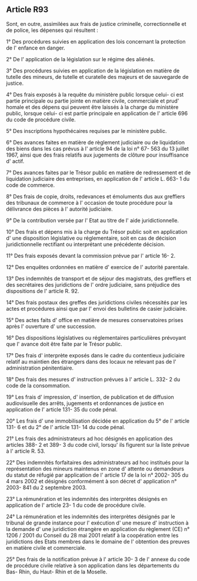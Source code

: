 Article R93
----
Sont, en outre, assimilées aux frais de justice criminelle, correctionnelle et
de police, les dépenses qui résultent :

1° Des procédures suivies en application des lois concernant la protection de l'
enfance en danger.

2° De l' application de la législation sur le régime des aliénés.

3° Des procédures suivies en application de la législation en matière de tutelle
des mineurs, de tutelle et curatelle des majeurs et de sauvegarde de justice.

4° Des frais exposés à la requête du ministère public lorsque celui- ci est
partie principale ou partie jointe en matière civile, commerciale et prud'
homale et des dépens qui peuvent être laissés à la charge du ministère public,
lorsque celui- ci est partie principale en application de l' article 696 du code
de procédure civile.

5° Des inscriptions hypothécaires requises par le ministère public.

6° Des avances faites en matière de règlement judiciaire ou de liquidation des
biens dans les cas prévus à l' article 94 de la loi n° 67- 563 du 13 juillet
1967, ainsi que des frais relatifs aux jugements de clôture pour insuffisance d'
actif.

7° Des avances faites par le Trésor public en matière de redressement et de
liquidation judiciaire des entreprises, en application de l' article L. 663- 1
du code de commerce.

8° Des frais de copie, droits, redevances et émoluments dus aux greffiers des
tribunaux de commerce à l' occasion de toute procédure pour la délivrance des
pièces à l' autorité judiciaire.

9° De la contribution versée par l' Etat au titre de l' aide juridictionnelle.

10° Des frais et dépens mis à la charge du Trésor public soit en application d'
une disposition législative ou réglementaire, soit en cas de décision
juridictionnelle rectifiant ou interprétant une précédente décision.

11° Des frais exposés devant la commission prévue par l' article 16- 2.

12° Des enquêtes ordonnées en matière d' exercice de l' autorité parentale.

13° Des indemnités de transport et de séjour des magistrats, des greffiers et
des secrétaires des juridictions de l' ordre judiciaire, sans préjudice des
dispositions de l' article R. 92.

14° Des frais postaux des greffes des juridictions civiles nécessités par les
actes et procédures ainsi que par l' envoi des bulletins de casier judiciaire.

15° Des actes faits d' office en matière de mesures conservatoires prises après
l' ouverture d' une succession.

16° Des dispositions législatives ou réglementaires particulières prévoyant que
l' avance doit être faite par le Trésor public.

17° Des frais d' interprète exposés dans le cadre du contentieux judiciaire
relatif au maintien des étrangers dans des locaux ne relevant pas de l'
administration pénitentiaire.

18° Des frais des mesures d' instruction prévues à l' article L. 332- 2 du code
de la consommation.

19° Les frais d' impression, d' insertion, de publication et de diffusion
audiovisuelle des arrêts, jugements et ordonnances de justice en application de
l' article 131- 35 du code pénal.

20° Les frais d' une immobilisation décidée en application du 5° de l' article
131- 6 et du 2° de l' article 131- 14 du code pénal.

21° Les frais des administrateurs ad hoc désignés en application des articles
388- 2 et 389- 3 du code civil, lorsqu' ils figurent sur la liste prévue à l'
article R. 53.

22° Des indemnités forfaitaires des administrateurs ad hoc institués pour la
représentation des mineurs maintenus en zone d' attente ou demandeurs du statut
de réfugié par application de l' article 17 de la loi n° 2002- 305 du 4 mars
2002 et désignés conformément à son décret d' application n° 2003- 841 du 2
septembre 2003.

23° La rémunération et les indemnités des interprètes désignés en application de
l' article 23- 1 du code de procédure civile.

24° La rémunération et les indemnités des interprètes désignés par le tribunal
de grande instance pour l' exécution d' une mesure d' instruction à la demande
d' une juridiction étrangère en application du règlement (CE) n° 1206 / 2001 du
Conseil du 28 mai 2001 relatif à la coopération entre les juridictions des Etats
membres dans le domaine de l' obtention des preuves en matière civile et
commerciale.

25° Des frais de la notification prévue à l' article 30- 3 de l' annexe du code
de procédure civile relative à son application dans les départements du Bas-
Rhin, du Haut- Rhin et de la Moselle.
